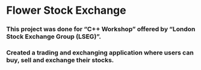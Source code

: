 # Flower Stock Exchange
### This project was done for “C++ Workshop” offered by “London Stock Exchange Group (LSEG)”.
### Created a trading and exchanging application where users can buy, sell and exchange their stocks.
